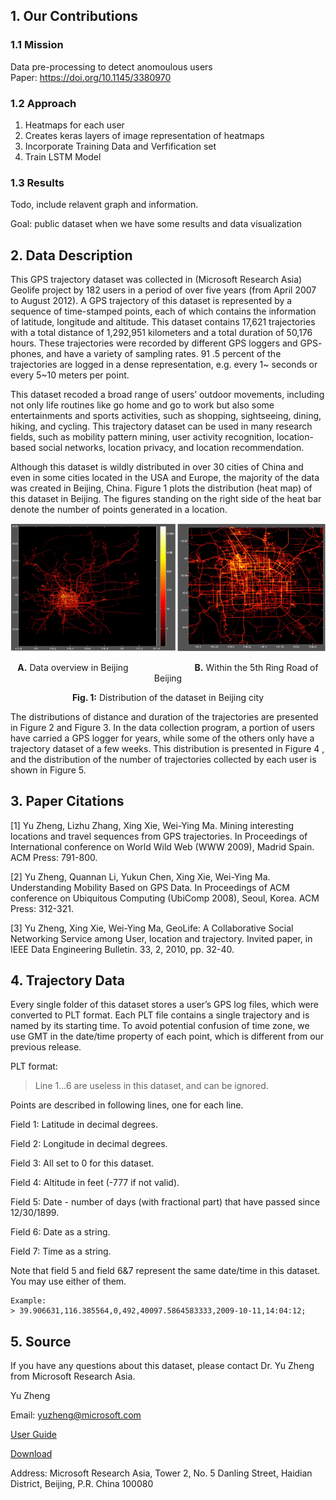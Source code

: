 ## 1. Our Contributions

### 1.1 Mission 
Data pre-processing to detect anomoulous users <br>
Paper: https://doi.org/10.1145/3380970

### 1.2 Approach
1. Heatmaps for each user
2. Creates keras layers of image representation of heatmaps
3. Incorporate Training Data and Verfification set
4. Train LSTM Model

### 1.3 Results
Todo, include relavent graph and information.

Goal: public dataset when we have some results and data visualization

## 2. Data Description

This GPS trajectory dataset was collected in (Microsoft Research Asia) Geolife project by 182 users in a period of over five years
(from April 2007 to August 2012). A GPS trajectory of this dataset is represented by a sequence of time-stamped points, each of
which contains the information of latitude, longitude and altitude. This dataset contains 17,621 trajectories with a total distance of
1,292,951 kilometers and a total duration of 50,176 hours. These trajectories were recorded by different GPS loggers and GPS-
phones, and have a variety of sampling rates. 91 .5 percent of the trajectories are logged in a dense representation, e.g. every 1~
seconds or every 5~10 meters per point.

This dataset recoded a broad range of users’ outdoor movements, including not only life routines like go home and go to work
but also some entertainments and sports activities, such as shopping, sightseeing, dining, hiking, and cycling. This trajectory
dataset can be used in many research fields, such as mobility pattern mining, user activity recognition, location-based social
networks, location privacy, and location recommendation.

Although this dataset is wildly distributed in over 30 cities of China and even in some cities located in the USA and Europe,
the majority of the data was created in Beijing, China. Figure 1 plots the distribution (heat map) of this dataset in Beijing. The
figures standing on the right side of the heat bar denote the number of points generated in a location. <p>
![](src/pdfheatmap.png)
<center>
<b>A.</b> Data overview in Beijing &emsp;&emsp;&emsp;&emsp;&emsp;&emsp;&emsp; <b>B.</b> Within the 5th Ring Road of Beijing <p> <p> <b>Fig. 1:</b> Distribution of the dataset in Beijing city
</center>

The distributions of distance and duration of the trajectories are presented in Figure 2 and Figure 3.
In the data collection program, a portion of users have carried a GPS logger for years, while some of the others only have a
trajectory dataset of a few weeks. This distribution is presented in Figure 4 , and the distribution of the number of trajectories
collected by each user is shown in Figure 5.

## 3. Paper Citations

[1] Yu Zheng, Lizhu Zhang, Xing Xie, Wei-Ying Ma. Mining interesting locations and travel sequences from GPS trajectories. In
Proceedings of International conference on World Wild Web (WWW 2009), Madrid Spain. ACM Press: 791-800.

[2] Yu Zheng, Quannan Li, Yukun Chen, Xing Xie, Wei-Ying Ma. Understanding Mobility Based on GPS Data. In Proceedings of
ACM conference on Ubiquitous Computing (UbiComp 2008), Seoul, Korea. ACM Press: 312-321.

[3] Yu Zheng, Xing Xie, Wei-Ying Ma, GeoLife: A Collaborative Social Networking Service among User, location and trajectory.
Invited paper, in IEEE Data Engineering Bulletin. 33, 2, 2010, pp. 32-40.

## 4. Trajectory Data

Every single folder of this dataset stores a user’s GPS log files, which were converted to PLT format. Each PLT file contains a
single trajectory and is named by its starting time. To avoid potential confusion of time zone, we use GMT in the date/time
property of each point, which is different from our previous release.

PLT format:

> Line 1...6 are useless in this dataset, and can be ignored. 

Points are described in following lines, one for each line.

Field 1: Latitude in decimal degrees.

Field 2: Longitude in decimal degrees.

Field 3: All set to 0 for this dataset.

Field 4: Altitude in feet (-777 if not valid).

Field 5: Date - number of days (with fractional part) that have passed since 12/30/1899.

Field 6: Date as a string.

Field 7: Time as a string.

Note that field 5 and field 6&7 represent the same date/time in this dataset. You may use either of them.
```
Example:
> 39.906631,116.385564,0,492,40097.5864583333,2009-10-11,14:04:12;
```

## 5. Source

If you have any questions about this dataset, please contact Dr. Yu Zheng from Microsoft Research Asia.

Yu Zheng

Email: yuzheng@microsoft.com

[User Guide](https://www.microsoft.com/en-us/research/publication/geolife-gps-trajectory-dataset-user-guide/) 

[Download](https://www.microsoft.com/en-us/download/details.aspx?id=52367) 

Address: Microsoft Research Asia, Tower 2, No. 5 Danling Street, Haidian District, Beijing, P.R. China 100080

